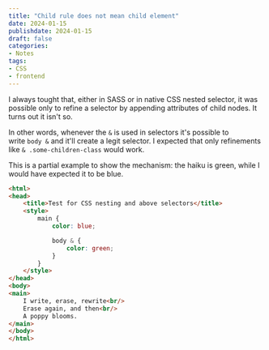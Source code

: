 ```yaml
---
title: "Child rule does not mean child element"
date: 2024-01-15
publishdate: 2024-01-15
draft: false
categories: 
- Notes
tags:
- CSS
- frontend
---
```


I always tought that, either in SASS or in native CSS nested selector, it was possible only to refine a selector by appending attributes of child nodes. It turns out it isn't so.

In other words, whenever the `&` is used in selectors it's possible to write `body &` and it'll create a legit selector. I expected that only refinements like `& .some-children-class` would work.

This is a partial example to show the mechanism: the haiku is green, while I would have expected it to be blue.
```html
<html>
<head>
    <title>Test for CSS nesting and above selectors</title>
    <style>
        main {
            color: blue;

            body & {
                color: green;
            }
        }
    </style>
</head>
<body>
<main>
    I write, erase, rewrite<br/>
    Erase again, and then<br/>
    A poppy blooms.
</main>
</body>
</html>
```